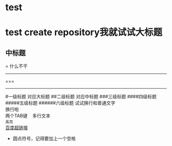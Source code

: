 # test
test create repository我就试试大标题
===
中标题
-
=
什么不干

---

===

***
#一级标题 对应大标题
##二级标题 对应中标题
###三级标题
####四级标题
#####五级标题
######六级标题
试试换行和普通文字</br>
换行啦</br>
    两个TAB键
    多行文本</br>
`高亮`</br>
[百度超链接](http://www.baidu.com "悬停显示")</br>
* 圆点符号，记得要加上一个空格
